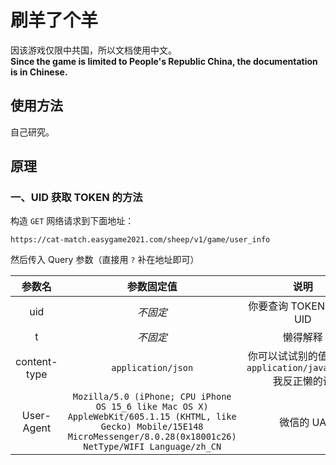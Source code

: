 # 刷羊了个羊

因该游戏仅限中共国，所以文档使用中文。  
**Since the game is limited to People's Republic China, the documentation is in Chinese.**


## 使用方法

自己研究。


## 原理

### 一、UID 获取 TOKEN 的方法

构造 `GET` 网络请求到下面地址：

``` url
https://cat-match.easygame2021.com/sheep/v1/game/user_info
```

然后传入 Query 参数（直接用 `?` 补在地址即可）

| 参数名         | 参数固定值 | 说明                      |
| :-----------: | :-------: | :----------------------: |
| uid           | *不固定*   | 你要查询 TOKEN 的账号 UID |
| t             | *不固定*   | 懒得解释  |
| content-type  | `application/json`  | 你可以试试别的值，比如 `application/javascript` 我反正懒的试 |
| User-Agent    | `Mozilla/5.0 (iPhone; CPU iPhone OS 15_6 like Mac OS X) AppleWebKit/605.1.15 (KHTML, like Gecko) Mobile/15E148 MicroMessenger/8.0.28(0x18001c26) NetType/WIFI Language/zh_CN`| 微信的 UA |
